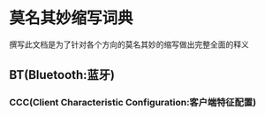 # 莫名其妙缩写词典

撰写此文档是为了针对各个方向的莫名其妙的缩写做出完整全面的释义

## BT(Bluetooth:蓝牙)

### CCC(Client Characteristic Configuration:客户端特征配置)